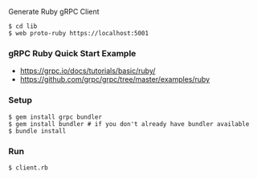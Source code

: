 Generate Ruby gRPC Client

    $ cd lib
    $ web proto-ruby https://localhost:5001

### gRPC Ruby Quick Start Example

 - https://grpc.io/docs/tutorials/basic/ruby/
 - https://github.com/grpc/grpc/tree/master/examples/ruby

### Setup

    $ gem install grpc bundler 
    $ gem install bundler # if you don't already have bundler available
    $ bundle install

### Run

    $ client.rb